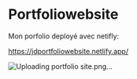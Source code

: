 # Portfoliowebsite

Mon porfolio deployé avec netifly:

https://jdportfoliowebsite.netlify.app/

![Uploading portfolio site.png…]()
